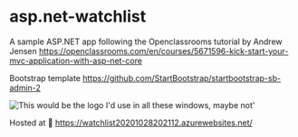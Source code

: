 # asp.net-watchlist
A sample ASP.NET app following the Openclassrooms tutorial by Andrew Jensen
https://openclassrooms.com/en/courses/5671596-kick-start-your-mvc-application-with-asp-net-core

Bootstrap template https://github.com/StartBootstrap/startbootstrap-sb-admin-2

![This would be the logo I'd use in all these windows, maybe not'](https://media1.tenor.com/images/194dfc570207a66be8e57d2e82656861/tenor.gif?itemid=14586911)



Hosted at :ghost: https://watchlist20201028202112.azurewebsites.net/




